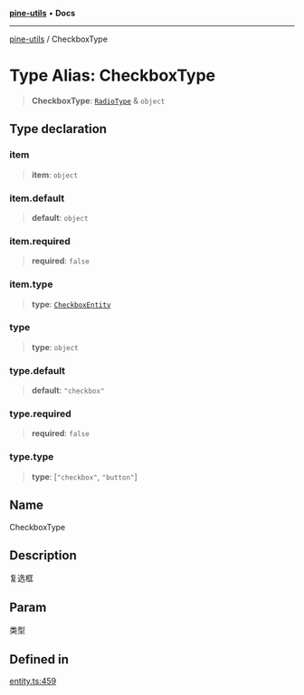 [**pine-utils**](../README.md) • **Docs**

***

[pine-utils](../globals.md) / CheckboxType

# Type Alias: CheckboxType

> **CheckboxType**: [`RadioType`](RadioType.md) & `object`

## Type declaration

### item

> **item**: `object`

### item.default

> **default**: `object`

### item.required

> **required**: `false`

### item.type

> **type**: [`CheckboxEntity`](../interfaces/CheckboxEntity.md)

### type

> **type**: `object`

### type.default

> **default**: `"checkbox"`

### type.required

> **required**: `false`

### type.type

> **type**: [`"checkbox"`, `"button"`]

## Name

CheckboxType

## Description

复选框

## Param

类型

## Defined in

[entity.ts:459](https://github.com/byzhyt/pine-utils/blob/924fa77904d2b99c7ab94631f9f8a700b695aa96/src/entity.ts#L459)
